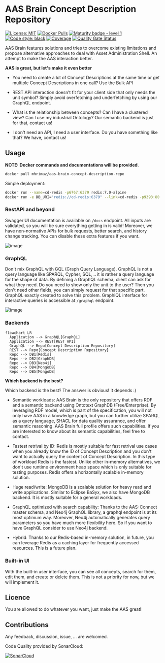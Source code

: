 # AAS Brain Concept Description Repository

[![License: MIT](https://img.shields.io/badge/License-MIT-yellow.svg)](https://opensource.org/licenses/MIT) [![Docker Pulls](https://img.shields.io/docker/pulls/mhrimaz/aas-brain-concept-description-repo?logo=docker)](https://hub.docker.com/r/mhrimaz/aas-brain-concept-description-repo)
 [![Maturity badge - level 1](https://img.shields.io/badge/Maturity-Level%201%20--%20New%20Project-yellow.svg)](https://github.com/tophat/getting-started/blob/master/scorecard.md) [![Code style: black](https://img.shields.io/badge/code%20style-black-000000.svg)](https://github.com/psf/black) [![Coverage](https://sonarcloud.io/api/project_badges/measure?project=mhrimaz_aasbrain-concept-description-repo&metric=coverage)](https://sonarcloud.io/summary/new_code?id=mhrimaz_aasbrain-concept-description-repo) [![Quality Gate Status](https://sonarcloud.io/api/project_badges/measure?project=mhrimaz_aasbrain-concept-description-repo&metric=alert_status)](https://sonarcloud.io/summary/new_code?id=mhrimaz_aasbrain-concept-description-repo) 


AAS Brain features solutions and tries to overcome existing limitations and propose alternative approaches to deal with Asset Administration Shell. An attempt to make the AAS interaction better. 

**AAS is great, but let's make it even better**

- You need to create a lot of Concept Descriptions at the same time or get multiple Concept Descriptions in one call? Use the Bulk API

- REST API interaction doesn't fit for your client side that only needs the unit symbol? Simply avoid overfetching and underfetching by using our GraphQL endpoint. 

- What is the relationship between concepts? Can I have a clustered view? Can I use my industrial Ontology? Our semantic backend is just for that, contact us!

- I don't need an API, I need a user interface. Do you have something like that? We have, contact us!



## Usage

**NOTE: Docker commands and documentations will be provided.**

```bash
docker pull mhrimaz/aas-brain-concept-description-repo
```

Simple deployment:
```bash
docker run --name=cd-redis -p6767:6379 redis:7.0-alpine
docker run -e DB_URI="redis://cd-redis:6379" --link=cd-redis -p9393:80 mhrimaz/aas-brain-concept-description-repo
```

### RestAPI and beyond

Swagger UI documentation is available on `/docs` endpoint. All inputs are validated, so you will be sure everything getting in is valid! Moreover, we have non-normative APIs for bulk requests, better search, and history change tracking. You can disable these extra features if you want.

![image](https://github.com/mhrimaz/aasbrain-concept-description-repo/assets/17963017/b05bedd8-6b3a-4e08-a36c-d9fa9679834d)


### GraphQL

Don't mix GraphQL with GQL (Graph Query Language). GraphQL is not a query language like SPARQL, Cypher, SQL, .. it is rather a query language for the shape of data. By defining a GraphQL schema, client can ask for what they need. Do you need to show only the unit to the user? Then you don't need other fields, you can simply request for that specific part. GraphQL exactly created to solve this problem. GraphiQL interface for interactive queries is accessible at `/graphql` endpoint.

![image](https://github.com/mhrimaz/aasbrain-concept-description-repo/assets/17963017/3d8d48d6-547b-4be1-b518-6a537c4f6b16)

### Backends

```mermaid
flowchart LR
  Application --> GraphQL[GraphQL]
  Application --> REST[REST API]
  GraphQL --> Repo[Concept Description Repository]
  REST --> Repo[Concept Description Repository]
  Repo --> DB1[Redis]
  Repo --> DB2[GraphDB]
  Repo --> DB3[Neo4j]
  Repo --> DB4[MongoDB]
  Repo --> DB5[MongoDB]
```
**Which backend is the best?**

Which backend is the best? The answer is obvious! It depends :)

- Semantic workloads: AAS Brain is the only repository that offers RDF and a semantic backend using Ontotext GraphDB (Free/Enterprise). By leveraging RDF model, which is part of the specification, you will not only have AAS in a knowledge graph, but you can further utilize SPARQL as a query language, SHACL for data quality assurance, and offer semantic reasoning. AAS Brain full profile offers such capabilities. If you are interested to know about its semantic capabilities, feel free to contact.

- Fastest retrival by ID: Redis is mostly suitable for fast retrival use cases when you already know the ID of Concept Description and you don't want to actually query the content of Concept Description.
In this type of workload Redis is the fastest. Unlike other in-memory alternatives, we don't use runtime environment heap space which is only suitable for testing purposes. Redis offers a horizontally scalable in-memory solution.

- Huge read/write: MongoDB is a scalable solution for heavy read and write applications. Similar to Eclipse BaSyx, we also have MongoDB backend. It is mostly suitable for a general workloads.

- GraphQL optimized with search capability: Thanks to the AAS-Connect master schema, and Neo4j GraphQL library, a graphql endpoint is at its most optimum way. Moreover, Neo4j automatically generates query parameters so you have much more flexibility here. So if you want to have GraphQL consider to use Neo4j backend.

- Hybrid: Thanks to our Redis-based in-memory solution, in future, you can leverage Redis as a caching layer for frequently accessed resources. This is a future plan.

### Built-in UI

With the built-in user interface, you can see all concepts, search for them, edit them, and create or delete them. This is not a priority for now, but we will implement it.


## Licence

You are allowed to do whatever you want, just make the AAS great!

## Contributions

Any feedback, discussion, issue, ... are welcomed.


Code Quality provided by SonarCloud:

[![SonarCloud](https://sonarcloud.io/images/project_badges/sonarcloud-white.svg)](https://sonarcloud.io/summary/new_code?id=mhrimaz_aasbrain-concept-description-repo) 

